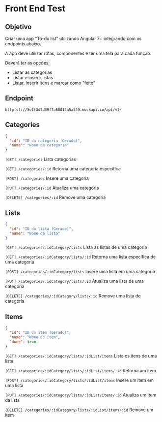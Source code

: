 # Front End Test

## Objetivo

Criar uma app "To-do list" utilizando Angular 7+ integrando com os endpoints abaixo.

A app deve utilizar rotas, componentes e ter uma tela para cada função.

Deverá ter as opções:

- Listar as categorias
- Listar e inserir listas
- Listar, inserir itens e marcar como "feito"

## Endpoint

`http(s)://5e1f3d7d39f7a80014a5a349.mockapi.io/api/v1/`

## Categories

```json
{
  "id": "ID da categoria (Gerado)",
  "name": "Nome da categoria"
}
``` 

`[GET] /categories` Lista categorias

`[GET] /categories/:id` Retorna uma categoria específica

`[POST] /categories` Insere uma categoria

`[PUT] /categories/:id` Atualiza uma categoria

`[DELETE] /categories/:id` Remove uma categoria

## Lists

```json
{
  "id": "ID da lista (Gerado)",
  "name": "Nome da lista"
}
``` 

`[GET] /categories/:idCategory/lists` Lista as listas de uma categoria

`[GET] /categories/:idCategory/lists/:id` Retorna uma lista específica de uma categoria

`[POST] /categories/:idCategory/lists` Insere uma lista em uma categoria

`[PUT] /categories/:idCategory/lists/:id` Atualiza uma lista de uma categoria

`[DELETE] /categories/:idCategory/lists/:id` Remove uma lista de categoria

## Items

```json
{
  "id": "ID do item (Gerado)",
  "name": "Nome do item",
  "done": true,
}
``` 

`[GET] /categories/:idCategory/lists/:idList/items` Lista os itens de uma lista

`[GET] /categories/:idCategory/lists/:idList/items/:id` Retorna um item

`[POST] /categories/:idCategory/lists/:idList/items` Insere um item em uma lista

`[PUT] /categories/:idCategory/lists/:idList/items/:id` Atualiza um item da lista

`[DELETE] /categories/:idCategory/lists/:idList/items/:id` Remove um item

